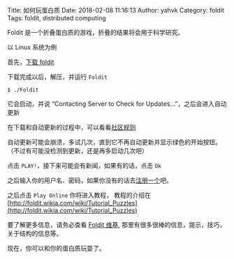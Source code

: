 Title: 如何玩蛋白质
Date: 2018-02-08 11:16:13
Author: yahvk
Category: foldit
Tags: foldit, distributed computing

Foldit 是一个折叠蛋白质的游戏，折叠的结果将会用于科学研究。

以 Linux 系统为例

首先，[下载 foldit](http://fold.it/portal/download/linux)

下载完成以后，解压，并运行 `Foldit`

```
$ ./Foldit
```

它会启动，并说 “Contacting Server to Check for Updates...”，之后会进入自动更新

在下载和自动更新的过程中，可以看看[社区规则](http://fold.it/portal/guidelines)

自动更新可能会崩溃，多试几次，直到它不再自动更新并显示绿色的开始按钮。
（不过有可能没检测到更新，还是再多启动几次吧）

点击 `PLAY!`，接下来可能会有新闻，如果有的话，点击 `Ok`

之后输入你的用户名、密码，如果你没有的话去[注册一个](https://fold.it/portal/user/register)吧。

之后点击 `Play Online` 你将进入教程，
教程的介绍在 [http://foldit.wikia.com/wiki/Tutorial_Puzzles](http://foldit.wikia.com/wiki/Tutorial_Puzzles)

要了解更多信息，请务必查看 [Foldit 维基](http://foldit.wikia.com/wiki/Foldit_Wiki),
那里有很多很棒的信息，提示，技巧，关于结构的信息等。

现在，你可以和你的蛋白质玩耍了。
